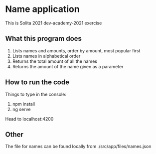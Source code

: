 # Name application

This is Solita 2021 dev-academy-2021 exercise

## What this program does

1. Lists names and amounts, order by amount, most popular first
2. Lists names in alphabetical order
3. Returns the total amount of all the names
4. Returns the amount of the name given as a parameter


## How to run the code
Things to type in the console:
1. npm install
2. ng serve

Head to localhost:4200

## Other
The file for names can be found locally from ./src/app/files/names.json

